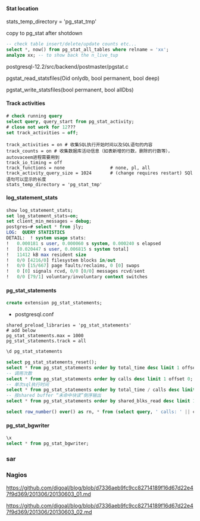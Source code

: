 

#### Stat location

stats_temp_directory = 'pg_stat_tmp'

copy to pg_stat after shotdown

```sql
-- check table insert/delete/update counts etc...
select *, now() from pg_stat_all_tables where relname = 'xx';
analyze xx; -- to show back the n_live_tup
```

postgresql-12.2/src/backend/postmaster/pgstat.c

pgstat_read_statsfiles(Oid onlydb, bool permanent, bool deep)

pgstat_write_statsfiles(bool permanent, bool allDbs)

#### Track activities

```sql
# check running query
select query, query_start from pg_stat_activity;
# close not work for 12???
set track_activities = off;
```

```properties
track_activities = on # 收集SQL执行开始时间以及SQL语句的内容
track_counts = on # 收集数据库活动信息（如表新增的行数，删除的行数等）， autovaceem进程需要用到
track_io_timing = off
track_functions = none                 # none, pl, all
track_activity_query_size = 1024       # (change requires restart) SQl语句可以显示的长度
stats_temp_directory = 'pg_stat_tmp'
```

#### log_statement_stats

```sql
show log_statement_stats;
set log_statement_stats=on;
set client_min_messages = debug;
postgres=# select * from jly;
LOG:  QUERY STATISTICS
DETAIL:  ! system usage stats:
!	0.000181 s user, 0.000060 s system, 0.000240 s elapsed
!	[0.020447 s user, 0.006815 s system total]
!	11412 kB max resident size
!	0/0 [4216/0] filesystem blocks in/out
!	0/0 [15/667] page faults/reclaims, 0 [0] swaps
!	0 [0] signals rcvd, 0/0 [0/0] messages rcvd/sent
!	0/0 [79/1] voluntary/involuntary context switches
```

#### pg_stat_statements

```sql
create extension pg_stat_statements;
```

- postgresql.conf

```properties
shared_preload_libraries = 'pg_stat_statements'
# add below
pg_stat_statements.max = 1000
pg_stat_statements.track = all
```

```sql
\d pg_stat_statements 

select pg_stat_statements_reset();
select * from pg_stat_statements order by total_time desc limit 1 offset 0;
-- 调用次数
select * from pg_stat_statements order by calls desc limit 1 offset 0;
-- 单次sql执行时间
select * from pg_stat_statements order by total_time / calls desc limit 1 offset 0;
-- 按shared buffer “未命中块读”倒序输出
select * from pg_stat_statements order by shared_blks_read desc limit 1 offset 0;

select row_number() over() as rn, * from (select query, ' calls: ' || calls || ' total_time_ms:' || round(total_time::numeric, 2) ||' avg_time_ms:'||round((total_time::numeric/calls),2) as stats from pg_stat_statements order by total_time desc limit 20) t;
```

#### pg_stat_bgwriter

```sql
\x
select * from pg_stat_bgwriter;
```



### sar



### Nagios

https://github.com/digoal/blog/blob/d7336aeb9fc9cc82714189f16d67d22e47f9d369/201306/20130603_01.md

https://github.com/digoal/blog/blob/d7336aeb9fc9cc82714189f16d67d22e47f9d369/201306/20130603_02.md